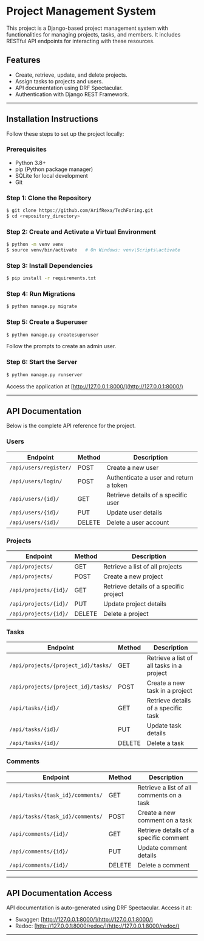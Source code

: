 # Project Management System

This project is a Django-based project management system with functionalities for managing projects, tasks, and members. It includes RESTful API endpoints for interacting with these resources.

## Features
- Create, retrieve, update, and delete projects.
- Assign tasks to projects and users.
- API documentation using DRF Spectacular.
- Authentication with Django REST Framework.

---

## Installation Instructions

Follow these steps to set up the project locally:

### Prerequisites
- Python 3.8+
- pip (Python package manager)
- SQLite for local development
- Git

### Step 1: Clone the Repository
```bash
$ git clone https://github.com/ArifRexa/TechForing.git
$ cd <repository_directory>
```

### Step 2: Create and Activate a Virtual Environment
```bash
$ python -m venv venv
$ source venv/bin/activate   # On Windows: venv\Scripts\activate
```

### Step 3: Install Dependencies
```bash
$ pip install -r requirements.txt
```

### Step 4: Run Migrations
```bash
$ python manage.py migrate
```

### Step 5: Create a Superuser
```bash
$ python manage.py createsuperuser
```
Follow the prompts to create an admin user.

### Step 6: Start the Server
```bash
$ python manage.py runserver
```
Access the application at [http://127.0.0.1:8000/](http://127.0.0.1:8000/)

---
## API Documentation

Below is the complete API reference for the project.

### **Users**
| Endpoint                       | Method | Description                              |
|--------------------------------|--------|------------------------------------------|
| `/api/users/register/`         | POST   | Create a new user                        |
| `/api/users/login/`            | POST   | Authenticate a user and return a token   |
| `/api/users/{id}/`             | GET    | Retrieve details of a specific user      |
| `/api/users/{id}/`             | PUT    | Update user details                      |
| `/api/users/{id}/`             | DELETE | Delete a user account                    |

### **Projects**
| Endpoint                       | Method | Description                              |
|--------------------------------|--------|------------------------------------------|
| `/api/projects/`               | GET    | Retrieve a list of all projects          |
| `/api/projects/`               | POST   | Create a new project                     |
| `/api/projects/{id}/`          | GET    | Retrieve details of a specific project   |
| `/api/projects/{id}/`          | PUT    | Update project details                   |
| `/api/projects/{id}/`          | DELETE | Delete a project                         |

### **Tasks**
| Endpoint                              | Method | Description                              |
|---------------------------------------|--------|------------------------------------------|
| `/api/projects/{project_id}/tasks/`   | GET    | Retrieve a list of all tasks in a project|
| `/api/projects/{project_id}/tasks/`   | POST   | Create a new task in a project           |
| `/api/tasks/{id}/`                    | GET    | Retrieve details of a specific task      |
| `/api/tasks/{id}/`                    | PUT    | Update task details                      |
| `/api/tasks/{id}/`                    | DELETE | Delete a task                            |

### **Comments**
| Endpoint                              | Method | Description                              |
|---------------------------------------|--------|------------------------------------------|
| `/api/tasks/{task_id}/comments/`      | GET    | Retrieve a list of all comments on a task|
| `/api/tasks/{task_id}/comments/`      | POST   | Create a new comment on a task           |
| `/api/comments/{id}/`                 | GET    | Retrieve details of a specific comment   |
| `/api/comments/{id}/`                 | PUT    | Update comment details                   |
| `/api/comments/{id}/`                 | DELETE | Delete a comment                         |

---
## API Documentation Access

API documentation is auto-generated using DRF Spectacular. Access it at:
- Swagger: [http://127.0.0.1:8000/](http://127.0.0.1:8000/)
- Redoc: [http://127.0.0.1:8000/redoc/](http://127.0.0.1:8000/redoc/)

---

